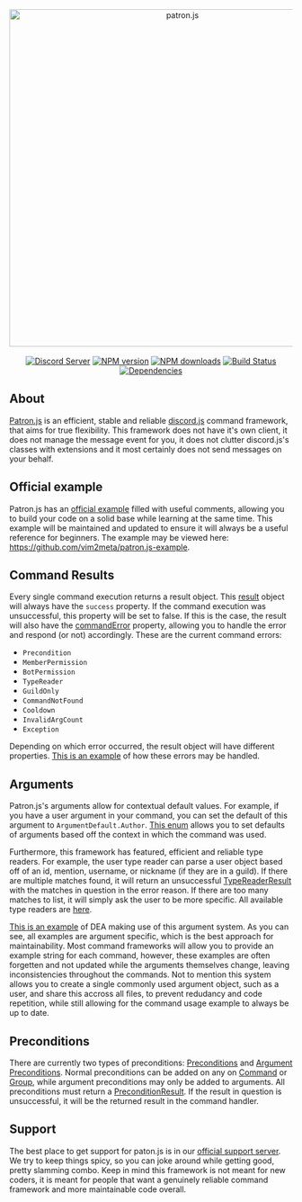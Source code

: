 <div align="center">
    <a href="https://vim2meta.github.io/patron.js/"><img src="https://i.imgur.com/6j61q1V.png" width="600" alt="patron.js" /></a>
    <br/>
    <br/>
    <a href="https://discord.gg/83UsdkR"><img src="https://discordapp.com/api/guilds/290759415362224139/embed.png" alt="Discord Server" /></a>
    <a href="https://www.npmjs.com/package/patron.js"><img src="https://img.shields.io/npm/v/patron.js.svg?maxAge=3600" alt="NPM version" /></a>
    <a href="https://www.npmjs.com/package/patron.js"><img src="https://img.shields.io/npm/dt/patron.js.svg?maxAge=3600" alt="NPM downloads" /></a>
    <a href="https://travis-ci.org/vim2meta/patron.js"><img src="https://travis-ci.org/vim2meta/patron.js.svg?branch=master" alt="Build Status" /></a>
    <a href="https://david-dm.org/vim2meta/patron.js"><img src="https://david-dm.org/vim2meta/patron.js.svg" alt="Dependencies" /></a>
</div>

## About
[Patron.js](https://vim2meta.github.io/patron.js/) is an efficient, stable and reliable [discord.js](https://github.com/hydrabolt/discord.js) command framework, that aims for true flexibility. This framework does not have it's own client, it does not manage the message event for you, it does not clutter discord.js's classes with extensions and it most certainly does not send messages on your behalf.

## Official example
Patron.js has an [official example](https://github.com/vim2meta/patron.js-example) filled with useful comments, allowing you to build your code on a solid base while learning at the same time. This example will be maintained and updated to ensure it will always be a useful reference for beginners. The example may be viewed here: https://github.com/vim2meta/patron.js-example.

## Command Results
Every single command execution returns a result object. This [result](https://vim2meta.github.io/patron.js/Result.html) object will always have the `success` property. If the command execution was unsuccessful, this property will be set to false. If this is the case, the result will also have the [commandError](https://vim2meta.github.io/patron.js/global.html#CommandError) property, allowing you to handle the error and respond (or not) accordingly. These are the current command errors:
- `Precondition`
- `MemberPermission`
- `BotPermission`
- `TypeReader`
- `GuildOnly`
- `CommandNotFound`
- `Cooldown`
- `InvalidArgCount`
- `Exception`

Depending on which error occurred, the result object will have different properties. [This is an example](https://github.com/VapidSlay/selfbot/blob/master/src/services/CommandService.js) of how these errors may be handled.

## Arguments
Patron.js's arguments allow for contextual default values. For example, if you have a user argument in your command, you can set the default of this argument to `ArgumentDefault.Author`. [This enum](https://vim2meta.github.io/patron.js/global.html#ArgumentDefault) allows you to set defaults of arguments based off the context in which the command was used. 

Furthermore, this framework has featured, efficient and reliable type readers. For example, the user type reader can parse a user object based off of an id, mention, username, or nickname (if they are in a guild). If there are multiple matches found, it will return an unsuccessful [TypeReaderResult](https://vim2meta.github.io/patron.js/TypeReaderResult.html) with the matches in question in the error reason. If there are too many matches to list, it will simply ask the user to be more specific. All available type readers are [here](https://github.com/vim2meta/patron.js/tree/master/src/readers).

[This is an example](https://github.com/realblazeit/dea/blob/master/src/commands/moderation/Kick.js) of DEA making use of this argument system. As you can see, all examples are argument specific, which is the best approach for maintainability. Most command frameworks will allow you to provide an example string for each command, however, these examples are often forgetten and not updated while the arguments themselves change, leaving inconsistencies throughout the commands. Not to mention this system allows you to create a single commonly used argument object, such as a user, and share this accross all files, to prevent redudancy and code repetition, while still allowing for the command usage example to always be up to date.

## Preconditions
There are currently two types of preconditions: [Preconditions](https://vim2meta.github.io/patron.js/Precondition.html) and [Argument Preconditions](https://vim2meta.github.io/patron.js/ArgumentPrecondition.html). Normal preconditions can be added on any on [Command](https://vim2meta.github.io/patron.js/Command.html) or [Group](https://vim2meta.github.io/patron.js/Group.html), while argument preconditions may only be added to arguments. All preconditions must return a [PreconditionResult](https://vim2meta.github.io/patron.js/PreconditionResult.html). If the result in question is unsuccessful, it will be the returned result in the command handler.

## Support
The best place to get support for paton.js is in our [official support server](https://discord.gg/83UsdkR). We try to keep things spicy, so you can joke around while getting good, pretty slamming combo. Keep in mind this framework is not meant for new coders, it is meant for people that want a genuinely reliable command framework and more maintainable code overall.
